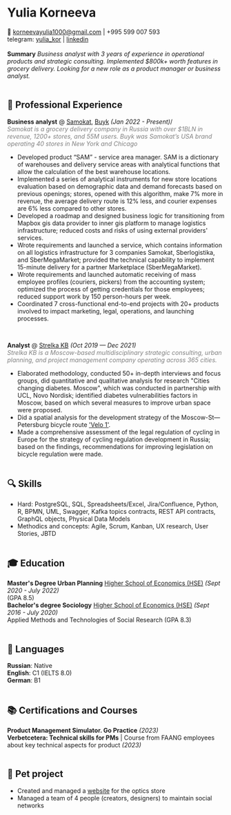 # Yulia Korneeva
📌 [korneevayulia1000@gmail.com](mailto:korneevayulia1000@gmail.com) | +995 599 007 593 <br> 
telegram: [yulia_kor](https://t.me/yulia_kor) | [linkedin](https://www.linkedin.com/in/yulia-korneeva-288236173/)
<br> <br>
**Summary**
_Business analyst with 3 years of experience in operational products and strategic consulting. Implemented $800k+ worth features in grocery delivery. Looking for a new role as a product manager or business analyst._ <br> <br>

## 🔧 Professional Experience <br>
**Business analyst** @ [Samokat](https://samokat.ru/), [Buyk](https://www.linkedin.com/company/buyk-corp/) _(Jan 2022 - Present)_/ <br>
<span style="color:grey"> _Samokat is a grocery delivery company in Russia with over $1BLN in revenue, 1200+ stores, and 55M users. Buyk was Samokat’s USA brand operating 40 stores in New York and Chicago_ </span> <br>

- Developed product “SAM” - service area manager. SAM is a dictionary of warehouses and delivery service areas with analytical functions that allow the calculation of the best warehouse locations.
- Implemented a series of analytical instruments for new store locations evaluation based on demographic data and demand forecasts based on previous openings; stores, opened with this algorithm, make 7% more in revenue, the average delivery route is 12% less, and courier expenses are 6% less compared to other stores.
- Developed a roadmap and designed business logic for transitioning from Mapbox gis data provider to inner gis platform to manage logistics infrastructure; reduced costs and risks of using  external providers' services.
- Wrote requirements and launched a service, which contains information on all logistics infrastructure for 3 companies Samokat, Sberlogistika, and SberMegaMarket; provided the technical capability to implement 15-minute delivery for a partner Marketplace (SberMegaMarket).
- Wrote requirements and launched automatic receiving of mass employee profiles (couriers, pickers) from the accounting system; optimized the process of getting credentials for those employees; reduced support work by 150 person-hours per week.
- Coordinated 7 cross-functional end-to-end projects with 20+ products involved to impact marketing, legal, operations, and launching processes.
<br>

**Analyst** @ [Strelka KB](https://landezine-award.com/strelka-kb/) _(Oct 2019 — Dec 2021)_ <br>
<span style="color:grey"> _Strelka KB is a Moscow-based multidisciplinary strategic consulting, urban planning, and project management company operating across 365 cities._ </span> <br>

- Elaborated methodology, conducted 50+ in-depth interviews and focus groups, did quantitative and qualitative analysis for research "Cities changing diabetes. Moscow", which was conducted in partnership with UCL, Novo Nordisk; identified diabetes vulnerabilities factors in Moscow, based on which several measures to improve urban space were proposed.
- Did a spatial analysis for the development strategy of the Moscow-St—Petersburg bicycle route ['Velo 1'](https://velo-1.com).
- Made a comprehensive assessment of the legal regulation of cycling in Europe for the strategy of cycling regulation development in Russia; based on the findings, recommendations for improving legislation on bicycle regulation were made.
<br><br> 

## 🔍 Skills <br>
- Hard: PostgreSQL, SQL, Spreadsheets/Excel, Jira/Confluence, Python, R, BPMN, UML, Swagger, Kafka topics contracts, REST API contracts, GraphQL objects, Physical Data Models
- Methodics and concepts: Agile, Scrum, Kanban, UX research, User Stories, JBTD
<br><br> 

## 🎓 Education <br>

**Master's Degree Urban Planning** [Higher School of Economics (HSE)](https://www.hse.ru/en/info/) _(Sept 2020 - July 2022)_
<br>
(GPA 8.5)
<br>
**Bachelor's degree Sociology** [Higher School of Economics (HSE)](https://www.hse.ru/en/info/) _(Sept 2016 - July 2020)_
<br>
Applied Methods and Technologies of Social Research (GPA 8.3) <br><br> 

## 💬 Languages <br>

**Russian**: Native <br>
**English**: C1 (IELTS 8.0) <br>
**German**: B1
<br><br>

## 📚 Certifications and Courses
**Product Management Simulator. Go Practice** _(2023)_ <br>
**Verbetcetera: Technical skills for PMs** | Course from FAANG employees about key technical aspects for product _(2023)_ <br><br>
## 📌 Pet project <br>
 - Created and managed a [website](https://www.sioptics.ru/) for the optics store
 - Managed a team of 4 people (creators, designers) to maintain social networks




